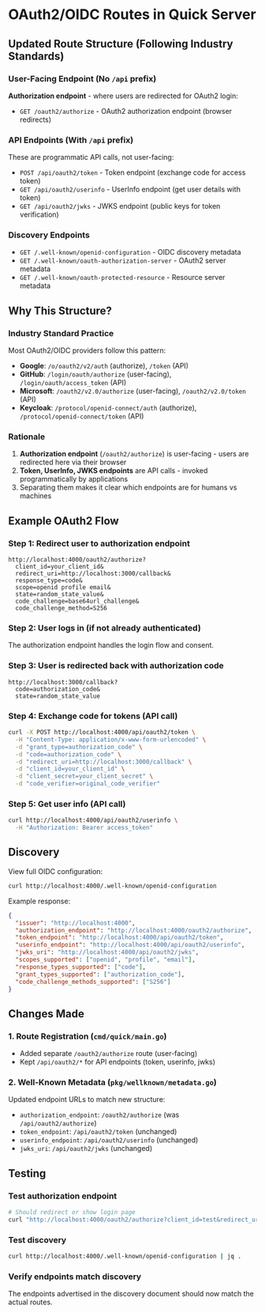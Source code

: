 # OAuth2/OIDC Routes in Quick Server

## Updated Route Structure (Following Industry Standards)

### User-Facing Endpoint (No `/api` prefix)
**Authorization endpoint** - where users are redirected for OAuth2 login:
- `GET /oauth2/authorize` - OAuth2 authorization endpoint (browser redirects)

### API Endpoints (With `/api` prefix)
These are programmatic API calls, not user-facing:
- `POST /api/oauth2/token` - Token endpoint (exchange code for access token)
- `GET /api/oauth2/userinfo` - UserInfo endpoint (get user details with token)
- `GET /api/oauth2/jwks` - JWKS endpoint (public keys for token verification)

### Discovery Endpoints
- `GET /.well-known/openid-configuration` - OIDC discovery metadata
- `GET /.well-known/oauth-authorization-server` - OAuth2 server metadata
- `GET /.well-known/oauth-protected-resource` - Resource server metadata

## Why This Structure?

### Industry Standard Practice
Most OAuth2/OIDC providers follow this pattern:
- **Google**: `/o/oauth2/v2/auth` (authorize), `/token` (API)
- **GitHub**: `/login/oauth/authorize` (user-facing), `/login/oauth/access_token` (API)
- **Microsoft**: `/oauth2/v2.0/authorize` (user-facing), `/oauth2/v2.0/token` (API)
- **Keycloak**: `/protocol/openid-connect/auth` (authorize), `/protocol/openid-connect/token` (API)

### Rationale
1. **Authorization endpoint** (`/oauth2/authorize`) is user-facing - users are redirected here via their browser
2. **Token, UserInfo, JWKS endpoints** are API calls - invoked programmatically by applications
3. Separating them makes it clear which endpoints are for humans vs machines

## Example OAuth2 Flow

### Step 1: Redirect user to authorization endpoint
```
http://localhost:4000/oauth2/authorize?
  client_id=your_client_id&
  redirect_uri=http://localhost:3000/callback&
  response_type=code&
  scope=openid profile email&
  state=random_state_value&
  code_challenge=base64url_challenge&
  code_challenge_method=S256
```

### Step 2: User logs in (if not already authenticated)
The authorization endpoint handles the login flow and consent.

### Step 3: User is redirected back with authorization code
```
http://localhost:3000/callback?
  code=authorization_code&
  state=random_state_value
```

### Step 4: Exchange code for tokens (API call)
```bash
curl -X POST http://localhost:4000/api/oauth2/token \
  -H "Content-Type: application/x-www-form-urlencoded" \
  -d "grant_type=authorization_code" \
  -d "code=authorization_code" \
  -d "redirect_uri=http://localhost:3000/callback" \
  -d "client_id=your_client_id" \
  -d "client_secret=your_client_secret" \
  -d "code_verifier=original_code_verifier"
```

### Step 5: Get user info (API call)
```bash
curl http://localhost:4000/api/oauth2/userinfo \
  -H "Authorization: Bearer access_token"
```

## Discovery

View full OIDC configuration:
```bash
curl http://localhost:4000/.well-known/openid-configuration
```

Example response:
```json
{
  "issuer": "http://localhost:4000",
  "authorization_endpoint": "http://localhost:4000/oauth2/authorize",
  "token_endpoint": "http://localhost:4000/api/oauth2/token",
  "userinfo_endpoint": "http://localhost:4000/api/oauth2/userinfo",
  "jwks_uri": "http://localhost:4000/api/oauth2/jwks",
  "scopes_supported": ["openid", "profile", "email"],
  "response_types_supported": ["code"],
  "grant_types_supported": ["authorization_code"],
  "code_challenge_methods_supported": ["S256"]
}
```

## Changes Made

### 1. Route Registration (`cmd/quick/main.go`)
- Added separate `/oauth2/authorize` route (user-facing)
- Kept `/api/oauth2/*` for API endpoints (token, userinfo, jwks)

### 2. Well-Known Metadata (`pkg/wellknown/metadata.go`)
Updated endpoint URLs to match new structure:
- `authorization_endpoint`: `/oauth2/authorize` (was `/api/oauth2/authorize`)
- `token_endpoint`: `/api/oauth2/token` (unchanged)
- `userinfo_endpoint`: `/api/oauth2/userinfo` (unchanged)
- `jwks_uri`: `/api/oauth2/jwks` (unchanged)

## Testing

### Test authorization endpoint
```bash
# Should redirect or show login page
curl "http://localhost:4000/oauth2/authorize?client_id=test&redirect_uri=http://localhost/callback&response_type=code&scope=openid"
```

### Test discovery
```bash
curl http://localhost:4000/.well-known/openid-configuration | jq .
```

### Verify endpoints match discovery
The endpoints advertised in the discovery document should now match the actual routes.
